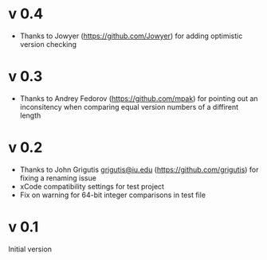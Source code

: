 v 0.4
=====

* Thanks to Jowyer (https://github.com/Jowyer) for adding optimistic version checking

v 0.3
=====

* Thanks to Andrey Fedorov (https://github.com/mpak) for pointing out an inconsitency when comparing equal version numbers of a diffirent length

v 0.2
=====

* Thanks to John Grigutis <grigutis@iu.edu> (https://github.com/grigutis) for fixing a renaming issue
* xCode compatibility settings for test project
* Fix on warning for 64-bit integer comparisons in test file

v 0.1
=====

Initial version
